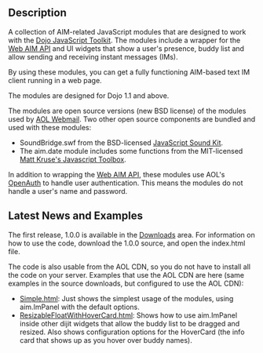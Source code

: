 ## Description ##
A collection of AIM-related JavaScript modules that are designed to work with the [Dojo JavaScript Toolkit](http://dojotoolkit.org). The modules include a wrapper for the [Web AIM API](http://developer.aim.com/ref_api) and UI widgets that show a user's presence, buddy list and allow sending and receiving instant messages (IMs).

By using these modules, you can get a fully functioning AIM-based text IM client running in a web page.

The modules are designed for Dojo 1.1 and above.

The modules are open source versions (new BSD license) of the modules used by [AOL Webmail](http://webmail.aol.com/). Two other open source components are bundled and used with these modules:
  * SoundBridge.swf from the BSD-licensed [JavaScript Sound Kit](http://sourceforge.net/projects/jssoundkit/).
  * The aim.date module includes some functions from the MIT-licensed [Matt Kruse's Javascript Toolbox](http://www.javascripttoolbox.com/lib/date/source.php).

In addition to wrapping the [Web AIM API](http://developer.aim.com/ref_api), these modules use AOL's [OpenAuth](http://dev.aol.com/api/openauth) to handle user authentication. This means the modules do not handle a user's name and password.

## Latest News and Examples ##
The first release, 1.0.0 is available in the [Downloads](http://code.google.com/p/aimdojo/downloads/list) area. For information on how to use the code, download  the 1.0.0 source, and open the index.html file.

The code is also usable from the AOL CDN, so you do not have to install all the code on your server. Examples that use the AOL CDN are here (same examples in the source downloads, but configured to use the AOL CDN):
  * [Simple.html](http://jburke.dojotoolkit.org/demos/aim/1.0.0/Simple.html): Just shows the simplest usage of the modules, using aim.ImPanel with the default options.
  * [ResizableFloatWithHoverCard.html](http://jburke.dojotoolkit.org/demos/aim/1.0.0/ResizableFloatWithHoverCard.html): Shows how to use aim.ImPanel inside other dijit widgets that allow the buddy list to be dragged and resized. Also shows configuration options for the HoverCard (the info card that shows up as you hover over buddy names).

